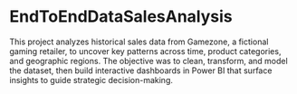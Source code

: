# EndToEndDataSalesAnalysis
This project analyzes historical sales data from Gamezone, a fictional gaming retailer, to uncover key patterns across time, product categories, and geographic regions. The objective was to clean, transform, and model the dataset, then build interactive dashboards in Power BI that surface insights to guide strategic decision-making.

